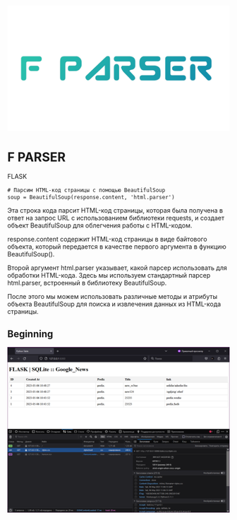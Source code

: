 ![](.gitcontent/fparser.png)

# F PARSER

FLASK

```
# Парсим HTML-код страницы с помощью BeautifulSoup
soup = BeautifulSoup(response.content, 'html.parser')
```
Эта строка кода парсит HTML-код страницы, которая была получена в ответ на запрос URL с использованием библиотеки requests, и создает объект BeautifulSoup для облегчения работы с HTML-кодом.

response.content содержит HTML-код страницы в виде байтового объекта, который передается в качестве первого аргумента в функцию BeautifulSoup().

Второй аргумент html.parser указывает, какой парсер использовать для обработки HTML-кода. Здесь мы используем стандартный парсер html.parser, встроенный в библиотеку BeautifulSoup.

После этого мы можем использовать различные методы и атрибуты объекта BeautifulSoup для поиска и извлечения данных из HTML-кода страницы.

## Beginning
![](.gitcontent/flask1.png)